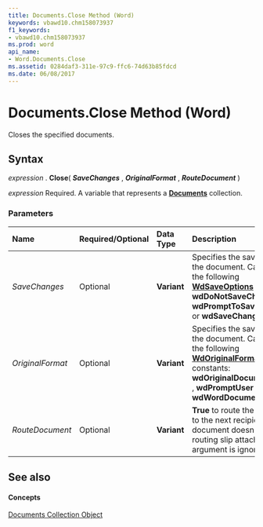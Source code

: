 ```yaml
---
title: Documents.Close Method (Word)
keywords: vbawd10.chm158073937
f1_keywords:
- vbawd10.chm158073937
ms.prod: word
api_name:
- Word.Documents.Close
ms.assetid: 0284daf3-311e-97c9-ffc6-74d63b85fdcd
ms.date: 06/08/2017
---
```



# Documents.Close Method (Word)

Closes the specified documents.


## Syntax

 _expression_ . **Close**( **_SaveChanges_** , **_OriginalFormat_** , **_RouteDocument_** )

 _expression_ Required. A variable that represents a **[Documents](documents-object-word.md)** collection.


### Parameters



|**Name**|**Required/Optional**|**Data Type**|**Description**|
|:-----|:-----|:-----|:-----|
| _SaveChanges_|Optional| **Variant**|Specifies the save action for the document. Can be one of the following **[WdSaveOptions](wdsaveoptions-enumeration-word.md)** constants: **wdDoNotSaveChanges** , **wdPromptToSaveChanges** , or **wdSaveChanges** .|
| _OriginalFormat_|Optional| **Variant**|Specifies the save format for the document. Can be one of the following **[WdOriginalFormat](wdoriginalformat-enumeration-word.md)** constants: **wdOriginalDocumentFormat** , **wdPromptUser** , or **wdWordDocument** .|
| _RouteDocument_|Optional| **Variant**| **True** to route the document to the next recipient. If the document doesn't have a routing slip attached, this argument is ignored.|

## See also


#### Concepts


[Documents Collection Object](documents-object-word.md)

